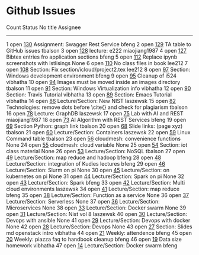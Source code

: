 Github Issues
=============

  Count   Status   No                                                    title                                                               Assignee
  ------- -------- ----------------------------------------------------- ------------------------------------------------------------------- ---------------
  1       open     [130](https://github.com/cloudmesh/book/issues/130)   Assignment: Swagger Rest Service                                    bfeng
  2       open     [129](https://github.com/cloudmesh/book/issues/129)   TA table to GitHub issues                                           tbalson
  3       open     [128](https://github.com/cloudmesh/book/issues/128)   lecture: e222                                                       miaojiang1987
  4       open     [127](https://github.com/cloudmesh/book/issues/127)   Bibtex entries fro application sections                             bfeng
  5       open     [112](https://github.com/cloudmesh/book/issues/112)   Replace ipynb screenshots with lstlisings                           None
  6       open     [110](https://github.com/cloudmesh/book/issues/110)   No class files in book                                              lee212
  7       open     [108](https://github.com/cloudmesh/book/issues/108)   Section: Fix section/icloud/project2.tex                            lee212
  8       open     [97](https://github.com/cloudmesh/book/issues/97)     Section: Windows development environment                            bfeng
  9       open     [95](https://github.com/cloudmesh/book/issues/95)     Cleanup of i524                                                     vibhatha
  10      open     [94](https://github.com/cloudmesh/book/issues/94)     Images must be moved inside an images directory                     tbalson
  11      open     [91](https://github.com/cloudmesh/book/issues/91)     Section: Windows Virtualization info                                vibhatha
  12      open     [90](https://github.com/cloudmesh/book/issues/90)     Section: Travis Tutorial                                            vibhatha
  13      open     [89](https://github.com/cloudmesh/book/issues/89)     Section: Emacs Tutorial                                             vibhatha
  14      open     [86](https://github.com/cloudmesh/book/issues/86)     Lecture/Section: New NIST                                           laszewsk
  15      open     [82](https://github.com/cloudmesh/book/issues/82)     Technologies: remove dots before \cite{} and check for plagiarism   tbalson
  16      open     [78](https://github.com/cloudmesh/book/issues/78)     Lecture: GraphDB                                                    laszewsk
  17      open     [75](https://github.com/cloudmesh/book/issues/75)     Lab with AI and REST                                                miaojiang1987
  18      open     [73](https://github.com/cloudmesh/book/issues/73)     AI Algorithm with REST Services                                     bfeng
  19      open     [69](https://github.com/cloudmesh/book/issues/69)     Section Python: graph link                                          tbalson
  20      open     [68](https://github.com/cloudmesh/book/issues/68)     Slide links: (page xyz)                                             tbalson
  21      open     [60](https://github.com/cloudmesh/book/issues/60)     Lecture/Section: Containers                                         laszewsk
  22      open     [59](https://github.com/cloudmesh/book/issues/59)     Linux Command table                                                 tbalson
  23      open     [56](https://github.com/cloudmesh/book/issues/56)     cloudmesh: convenience functions                                    None
  24      open     [55](https://github.com/cloudmesh/book/issues/55)     cloudmesh: cloud variable                                           None
  25      open     [54](https://github.com/cloudmesh/book/issues/54)     Section: iot class material                                         None
  26      open     [53](https://github.com/cloudmesh/book/issues/53)     Lecture/Section: NoSQL                                              tbalson
  27      open     [49](https://github.com/cloudmesh/book/issues/49)     Lecture/Section: map reduce and hadoop                              bfeng
  28      open     [48](https://github.com/cloudmesh/book/issues/48)     Lecture/Section: integration of Kudies lectures                     bfeng
  29      open     [46](https://github.com/cloudmesh/book/issues/46)     Lecture/Section: Slurm on pi                                        None
  30      open     [45](https://github.com/cloudmesh/book/issues/45)     Lecture/Section: on kubernetes on pi                                None
  31      open     [44](https://github.com/cloudmesh/book/issues/44)     Lecture/Section: Spark on pi                                        None
  32      open     [43](https://github.com/cloudmesh/book/issues/43)     Lecture/Section: Spark                                              bfeng
  33      open     [42](https://github.com/cloudmesh/book/issues/42)     Lecture/Section: Multi cloud environments                           laszewsk
  34      open     [41](https://github.com/cloudmesh/book/issues/41)     Lecture/Section: map reduce                                         bfeng
  35      open     [38](https://github.com/cloudmesh/book/issues/38)     Lecture/Section: Function as a service                              None
  36      open     [37](https://github.com/cloudmesh/book/issues/37)     Lecture/Section: Serverless                                         None
  37      open     [36](https://github.com/cloudmesh/book/issues/36)     Lecture/Section: Microservices                                      None
  38      open     [33](https://github.com/cloudmesh/book/issues/33)     Lecture/Section: Docker swarm                                       None
  39      open     [31](https://github.com/cloudmesh/book/issues/31)     Lecture/Section: Nist vol 8                                         laszewsk
  40      open     [30](https://github.com/cloudmesh/book/issues/30)     Lecture/Section: Devops with ansible                                None
  41      open     [29](https://github.com/cloudmesh/book/issues/29)     Lecture/Section: Devops with docker                                 None
  42      open     [28](https://github.com/cloudmesh/book/issues/28)     Lecture/Section: Devops                                             None
  43      open     [27](https://github.com/cloudmesh/book/issues/27)     Section: Slides md openstack intro                                  vibhatha
  44      open     [21](https://github.com/cloudmesh/book/issues/21)     Weekly: attendence                                                  bfeng
  45      open     [20](https://github.com/cloudmesh/book/issues/20)     Weekly: piazza faq to handbook cleanup                              bfeng
  46      open     [19](https://github.com/cloudmesh/book/issues/19)     Data size homework                                                  vibhatha
  47      open     [14](https://github.com/cloudmesh/book/issues/14)     Lecture/Section: Docker swarm                                       bfeng
